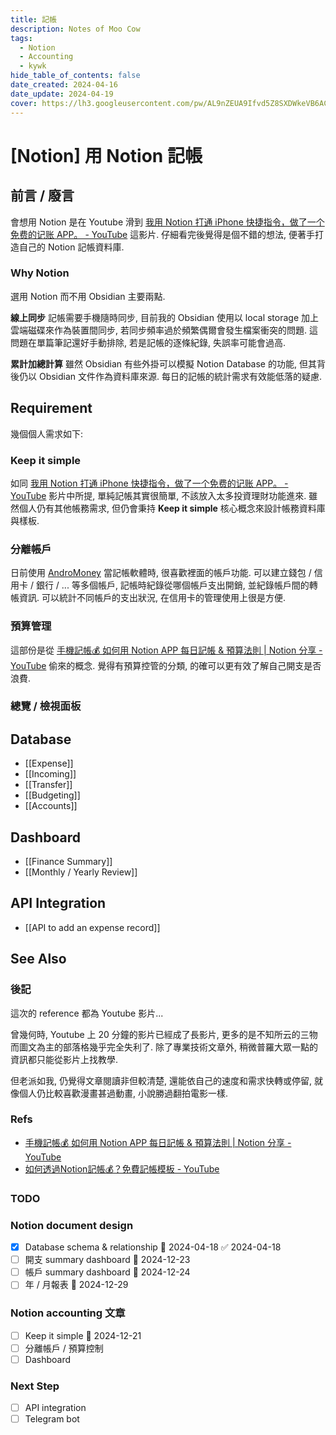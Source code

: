 ```yaml
---
title: 記帳
description: Notes of Moo Cow
tags:
  - Notion
  - Accounting
  - kywk
hide_table_of_contents: false
date_created: 2024-04-16
date_update: 2024-04-19
cover: https://lh3.googleusercontent.com/pw/AL9nZEUA9Ifvd5Z8SXDWkeVB6AC4MPGwnXaL6kBXNPoXwOQQ2jOcZ1Jw_0p8TKK8C3ZX0e67_FOY15eDrm7aaXSQJcKtoUzC80SAQEHsaBy6qS2AqNNs5VUFNXBKm439y_1wkvmDl-PnL8ReojnIumNlEvOXBg=w800-no?authuser=0
---
```


# [Notion] 用 Notion 記帳

## 前言 / 廢言

會想用 Notion 是在 Youtube 滑到 [我用 Notion 打通 iPhone 快捷指令，做了一个免费的记账 APP。 - YouTube](https://www.youtube.com/watch?v=TO7HfjW3A-M) 這影片. 仔細看完後覺得是個不錯的想法, 便著手打造自己的 Notion 記帳資料庫.

### Why Notion

選用 Notion 而不用 Obsidian 主要兩點.

**線上同步**
記帳需要手機隨時同步, 目前我的 Obsidian 使用以 local storage 加上雲端磁碟來作為裝置間同步, 若同步頻率過於頻繁偶爾會發生檔案衝突的問題.
這問題在單篇筆記還好手動排除, 若是記帳的逐條紀錄, 失誤率可能會過高.

**累計加總計算**
雖然 Obsidian 有些外掛可以模擬 Notion Database 的功能, 但其背後仍以 Obsidian 文件作為資料庫來源. 每日的記帳的統計需求有效能低落的疑慮.

## Requirement

幾個個人需求如下:

### Keep it simple

如同 [我用 Notion 打通 iPhone 快捷指令，做了一个免费的记账 APP。 - YouTube](https://www.youtube.com/watch?v=TO7HfjW3A-M) 影片中所提, 單純記帳其實很簡單, 不該放入太多投資理財功能進來.
雖然個人仍有其他帳務需求, 但仍會秉持 **Keep it simple** 核心概念來設計帳務資料庫與樣板.

### 分離帳戶

日前使用 [AndroMoney](#) 當記帳軟體時, 很喜歡裡面的帳戶功能. 可以建立錢包 / 信用卡 / 銀行 / ... 等多個帳戶, 記帳時紀錄從哪個帳戶支出開銷, 並紀錄帳戶間的轉帳資訊.
可以統計不同帳戶的支出狀況, 在信用卡的管理使用上很是方便.

### 預算管理

這部份是從 [手機記帳💰 如何用 Notion APP 每日記帳 & 預算法則 | Notion 分享 - YouTube](https://www.youtube.com/watch?v=iNT2ptIJE9E) 偷來的概念.
覺得有預算控管的分類, 的確可以更有效了解自己開支是否浪費.

### 總覽 / 檢視面板

## Database

- [[Expense]]
- [[Incoming]]
- [[Transfer]]
- [[Budgeting]]
- [[Accounts]]

## Dashboard

- [[Finance Summary]]
- [[Monthly / Yearly Review]]

## API Integration

- [[API to add an expense record]]

## See Also

### 後記

這次的 reference 都為 Youtube 影片...

曾幾何時, Youtube 上 20 分鐘的影片已經成了長影片, 更多的是不知所云的三物而圖文為主的部落格幾乎完全失利了. 除了專業技術文章外, 稍微普羅大眾一點的資訊都只能從影片上找教學.

但老派如我, 仍覺得文章閱讀非但較清楚, 還能依自己的速度和需求快轉或停留, 就像個人仍比較喜歡漫畫甚過動畫, 小說勝過翻拍電影一樣.

### Refs

- [手機記帳💰 如何用 Notion APP 每日記帳 & 預算法則 | Notion 分享 - YouTube](https://www.youtube.com/watch?v=iNT2ptIJE9E)
- [如何透過Notion記帳💰？免費記帳模板 - YouTube](https://www.youtube.com/watch?v=KfLgQTPpl1Y)

### TODO

### Notion document design

- [x] Database schema & relationship 📅 2024-04-18 ✅ 2024-04-18
- [ ] 開支 summary dashboard 📅 2024-12-23
- [ ] 帳戶 summary dashboard 📅 2024-12-24
- [ ] 年 / 月報表 📅 2024-12-29

### Notion accounting 文章

- [ ] Keep it simple 📅 2024-12-21
- [ ]  分離帳戶 / 預算控制
- [ ] Dashboard

### Next Step

- [ ] API integration
- [ ] Telegram bot
